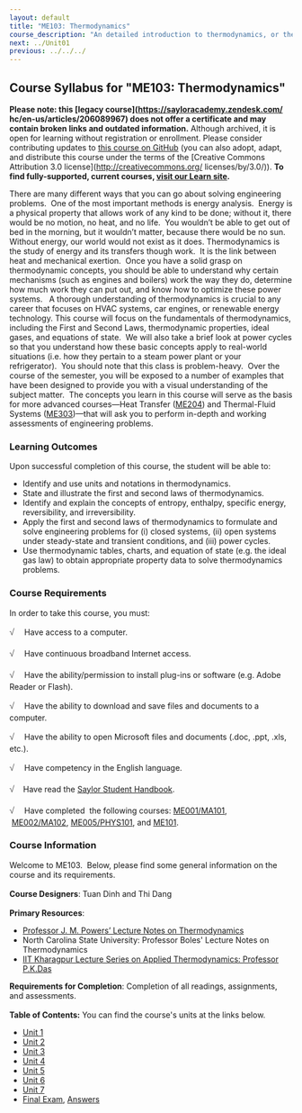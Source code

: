 ```yaml
---
layout: default
title: "ME103: Thermodynamics"
course_description: "An detailed introduction to thermodynamics, or the study of energy. Topics include energy conservation, thermodynamic quantities, enthalpy and entropy, work and heat, entropy generation, flow systems, and thermodynamic cycles."
next: ../Unit01
previous: ../../../
---
```

Course Syllabus for "ME103: Thermodynamics"
-------------------------------------------

**Please note: this [legacy course](https://sayloracademy.zendesk.com/
hc/en-us/articles/206089967) does not offer a certificate and may contain 
broken links and outdated information.** Although archived, it is open 
for learning without registration or enrollment. Please consider contributing 
updates to [this course on GitHub](https://github.com/saylordotorg/course_me103) 
(you can also adopt, adapt, and distribute this course under the terms of 
the [Creative Commons Attribution 3.0 license](http://creativecommons.org/
licenses/by/3.0/)). **To find fully-supported, current courses, [visit our 
Learn site](https://learn.saylor.org).**

There are many different ways that you can go about solving engineering
problems.  One of the most important methods is energy analysis.  Energy
is a physical property that allows work of any kind to be done; without
it, there would be no motion, no heat, and no life.  You wouldn’t be
able to get out of bed in the morning, but it wouldn’t matter, because
there would be no sun.  Without energy, our world would not exist as it
does. Thermodynamics is the study of energy and its transfers though
work.  It is the link between heat and mechanical exertion.  Once you
have a solid grasp on thermodynamic concepts, you should be able to
understand why certain mechanisms (such as engines and boilers) work the
way they do, determine how much work they can put out, and know how to
optimize these power systems.   A thorough understanding of
thermodynamics is crucial to any career that focuses on HVAC systems,
car engines, or renewable energy technology. This course will focus on
the fundamentals of thermodynamics, including the First and Second Laws,
thermodynamic properties, ideal gases, and equations of state.  We will
also take a brief look at power cycles so that you understand how these
basic concepts apply to real-world situations (i.e. how they pertain to
a steam power plant or your refrigerator).  You should note that this
class is problem-heavy.  Over the course of the semester, you will be
exposed to a number of examples that have been designed to provide you
with a visual understanding of the subject matter.  The concepts you
learn in this course will serve as the basis for more advanced
courses—Heat Transfer ([ME204](http://www.saylor.org/courses/me204/))
and Thermal-Fluid Systems
([ME303](http://www.saylor.org/courses/me303/))—that will ask you to
perform in-depth and working assessments of engineering problems.

### Learning Outcomes

Upon successful completion of this course, the student will be able
to:  

-   Identify and use units and notations in thermodynamics.
-   State and illustrate the first and second laws of thermodynamics.
-   Identify and explain the concepts of entropy, enthalpy, specific
    energy, reversibility, and irreversibility.
-   Apply the first and second laws of thermodynamics to formulate and
    solve engineering problems for (i) closed systems, (ii) open systems
    under steady-state and transient conditions, and (iii) power cycles.
-   Use thermodynamic tables, charts, and equation of state (e.g. the
    ideal gas law) to obtain appropriate property data to solve
    thermodynamics problems.

### Course Requirements

In order to take this course, you must:  
  
 <span
style="color: rgb(85, 85, 85); font-family: 'Myriad Pro', 'Gill Sans', 'Gill Sans MT', Calibri, sans-serif; font-size: 16px; line-height: 24px; text-align: left; -webkit-text-size-adjust: none; ">√
   </span>Have access to a computer.  
  
 <span
style="color: rgb(85, 85, 85); font-family: 'Myriad Pro', 'Gill Sans', 'Gill Sans MT', Calibri, sans-serif; font-size: 16px; line-height: 24px; text-align: left; -webkit-text-size-adjust: none; ">√
   </span>Have continuous broadband Internet access.  
  
 <span
style="color: rgb(85, 85, 85); font-family: 'Myriad Pro', 'Gill Sans', 'Gill Sans MT', Calibri, sans-serif; font-size: 16px; line-height: 24px; text-align: left; -webkit-text-size-adjust: none; ">√
   </span>Have the ability/permission to install plug-ins or software
(e.g. Adobe Reader or Flash).  
  
 <span
style="color: rgb(85, 85, 85); font-family: 'Myriad Pro', 'Gill Sans', 'Gill Sans MT', Calibri, sans-serif; font-size: 16px; line-height: 24px; text-align: left; -webkit-text-size-adjust: none; ">√
   </span>Have the ability to download and save files and documents to a
computer.  
  
 <span
style="color: rgb(85, 85, 85); font-family: 'Myriad Pro', 'Gill Sans', 'Gill Sans MT', Calibri, sans-serif; font-size: 16px; line-height: 24px; text-align: left; -webkit-text-size-adjust: none; ">√
   </span>Have the ability to open Microsoft files and documents (.doc,
.ppt, .xls, etc.).  
  
 <span
style="color: rgb(85, 85, 85); font-family: 'Myriad Pro', 'Gill Sans', 'Gill Sans MT', Calibri, sans-serif; font-size: 16px; line-height: 24px; text-align: left; -webkit-text-size-adjust: none; ">√
   </span>Have competency in the English language.  
  
 <span
style="color: rgb(85, 85, 85); font-family: 'Myriad Pro', 'Gill Sans', 'Gill Sans MT', Calibri, sans-serif; font-size: 16px; line-height: 24px; text-align: left; -webkit-text-size-adjust: none; ">√</span> 
  Have read the [Saylor Student
Handbook](http://www.saylor.org/site/wp-content/uploads/2012/05/Saylor-StudentHandbook.pdf).  
  
 <span
style="color: rgb(85, 85, 85); font-family: 'Myriad Pro', 'Gill Sans', 'Gill Sans MT', Calibri, sans-serif; font-size: 16px; line-height: 24px; text-align: left; -webkit-text-size-adjust: none; ">√
   </span>Have completed  the following
courses: [ME001/MA101](http://www.saylor.org/courses/me001/),
 [ME002/MA102](http://www.saylor.org/courses/me002/), [ME005/PHYS101](http://www.saylor.org/courses/me005/),
and [ME101](http://www.saylor.org/courses/me101/).  

### Course Information

Welcome to ME103.  Below, please find some general information on the
course and its requirements.  
    
 **Course Designers**: Tuan Dinh and Thi Dang  
    
 **Primary Resources**:

-   [Professor J. M. Powers’ Lecture Notes on
    Thermodynamics](http://www.nd.edu/~powers/ame.20231/)
-   North Carolina State University: Professor Boles' Lecture Notes on
    Thermodynamics
-   [IIT Kharagpur Lecture Series on Applied Thermodynamics: Professor
    P.K.Das](http://nptel.iitm.ac.in/)

**Requirements for Completion**: Completion of all readings,
assignments, and assessments.  
    
**Table of Contents:** You can find the course's units at the links below.

- [Unit 1](https://legacy.saylor.org/me103/Unit01/)
- [Unit 2](https://legacy.saylor.org/me103/Unit02/)
- [Unit 3](https://legacy.saylor.org/me103/Unit03/)
- [Unit 4](https://legacy.saylor.org/me103/Unit04/)
- [Unit 5](https://legacy.saylor.org/me103/Unit05/)
- [Unit 6](https://legacy.saylor.org/me103/Unit06/)
- [Unit 7](https://legacy.saylor.org/me103/Unit07/)
- [Final Exam](http://saylordotorg.github.io/LegacyExams/ME/ME103/ME103-FinalExam.html), [Answers](http://saylordotorg.github.io/LegacyExams/ME/ME103/ME103-FinalExam-Answers.html)
